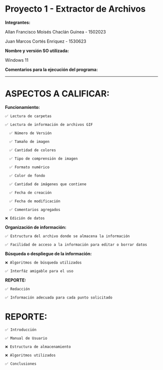 # Proyecto 1 - Extractor de Archivos

**Integrantes:**

Allan Francisco Moisés Chaclán Guinea - 1502023

Juan Marcos Cortés Enriquez           - 1530623

**Nombre y versión SO utilizada:**

Windows 11

**Comentarios para la ejecución del programa:**

---------------------------------------------

# ASPECTOS A CALIFICAR:

**Funcionamiento:**

    ✅ Lectura de carpetas

    ✅ Lectura de información de archivos GIF

      ✅ Número de Versión

      ✅ Tamaño de imagen

      ✅ Cantidad de colores

      ✅ Tipo de comprensión de imagen

      ✅ Formato numérico

      ✅ Color de fondo

      ✅ Cantidad de imágenes que contiene 

      ✅ Fecha de creación

      ✅ Fecha de modificación

      ✅ Comentarios agregados  

    ❌ Edición de datos

**Organización de información:**

    ✅ Estructura del archivo donde se almacena la información

    ✅ Facilidad de acceso a la información para editar o borrar datos

**Búsqueda o despliegue de la información:**

    ❌ Algoritmos de búsqueda utilizados

    ✅ Interfáz amigable para el uso

**REPORTE:**

    ✅ Redacción

    ✅ Información adecuada para cada punto solicitado

# REPORTE:

    ✅ Introducción

    ✅ Manual de Usuario

    ❌ Estructura de almacenamiento

    ❌ Algoritmos utilizados

    ✅ Conclusiones
